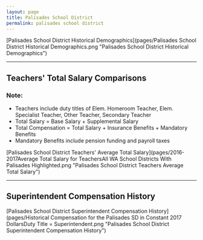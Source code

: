 ```yaml
---
layout: page
title: Palisades School District
permalink: palisades school district
---
```



[Palisades School District Historical Demographics](pages/Palisades School District Historical Demographics.png "Palisades School District Historical Demographics")

___

## Teachers' Total Salary Comparisons
### Note:
- Teachers include duty titles of Elem. Homeroom Teacher, Elem. Specialist Teacher, Other Teacher, Secondary Teacher
- Total Salary = Base Salary + Supplemental Salary
- Total Compensation = Total Salary + Insurance Benefits + Mandatory Benefits
- Mandatory Benefits include pension funding and payroll taxes

[Palisades School District Teachers' Average Total Salary](pages/2016-2017Average Total Salary for TeachersAll WA School Districts With Palisades Highlighted.png "Palisades School District Teachers Average Total Salary")


___

## Superintendent Compensation History

[Palisades School District Superintendent Compensation History](pages/Historical Compensation for the Palisades SD in Constant 2017 DollarsDuty Title = Superintendent.png "Palisades School District Superintendent Compensation History")

